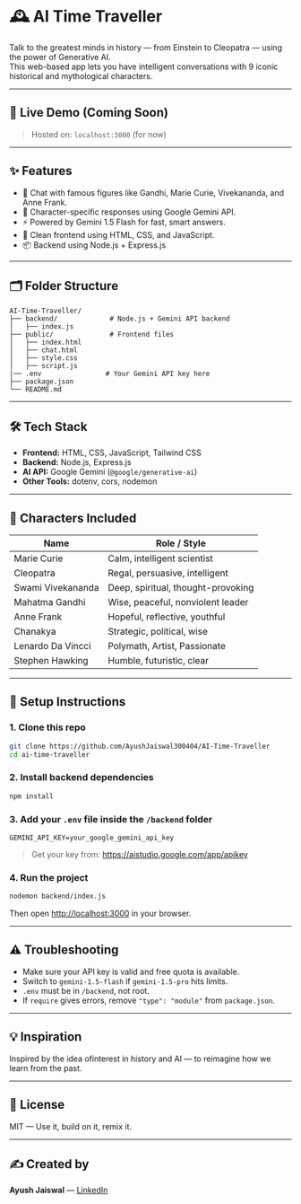 # 🕰️ AI Time Traveller

Talk to the greatest minds in history — from Einstein to Cleopatra — using the power of Generative AI.  
This web-based app lets you have intelligent conversations with 9 iconic historical and mythological characters.

---

## 🚀 Live Demo (Coming Soon)

> Hosted on: `localhost:3000` (for now)

---

## ✨ Features

- 💬 Chat with famous figures like Gandhi, Marie Curie, Vivekananda, and Anne Frank.
- 🧠 Character-specific responses using Google Gemini API.
- ⚡ Powered by Gemini 1.5 Flash for fast, smart answers.
- 🎨 Clean frontend using HTML, CSS, and JavaScript.
- 📦 Backend using Node.js + Express.js

---

## 🗂️ Folder Structure

```
AI-Time-Traveller/
├── backend/             # Node.js + Gemini API backend
│   ├── index.js
├── public/              # Frontend files
│   ├── index.html
│   ├── chat.html
│   ├── style.css
│   ├── script.js
|── .env                # Your Gemini API key here
├── package.json
└── README.md
```

---

## 🛠️ Tech Stack

- **Frontend:** HTML, CSS, JavaScript, Tailwind CSS
- **Backend:** Node.js, Express.js
- **AI API:** Google Gemini (`@google/generative-ai`)
- **Other Tools:** dotenv, cors, nodemon

---

## 🧠 Characters Included

| Name                | Role / Style                                      |
|---------------------|---------------------------------------------------|  
| Marie Curie         | Calm, intelligent scientist                       |
| Cleopatra           | Regal, persuasive, intelligent                    |
| Swami Vivekananda   | Deep, spiritual, thought-provoking                |
| Mahatma Gandhi      | Wise, peaceful, nonviolent leader                 |
| Anne Frank          | Hopeful, reflective, youthful                     |
| Chanakya            | Strategic, political, wise                        |
| Lenardo Da Vincci   | Polymath, Artist, Passionate                      |
| Stephen Hawking     | Humble, futuristic, clear                         |

---

## 🔑 Setup Instructions

### 1. Clone this repo

```bash
git clone https://github.com/AyushJaiswal300404/AI-Time-Traveller
cd ai-time-traveller
```

### 2. Install backend dependencies

```bash
npm install
```

### 3. Add your `.env` file inside the `/backend` folder

```
GEMINI_API_KEY=your_google_gemini_api_key
```

> Get your key from: https://aistudio.google.com/app/apikey

### 4. Run the project

```bash
nodemon backend/index.js
```

Then open [http://localhost:3000](http://localhost:3000) in your browser.

---

## ⚠️ Troubleshooting

- Make sure your API key is valid and free quota is available.
- Switch to `gemini-1.5-flash` if `gemini-1.5-pro` hits limits.
- `.env` must be in `/backend`, not root.
- If `require` gives errors, remove `"type": "module"` from `package.json`.

---

## 💡 Inspiration

Inspired by the idea ofinterest in history and AI — to reimagine how we learn from the past.

---

## 📜 License

MIT — Use it, build on it, remix it.

---

## ✍️ Created by

**Ayush Jaiswal** — [LinkedIn](https://www.linkedin.com/in/ayushjaiswal300404)

